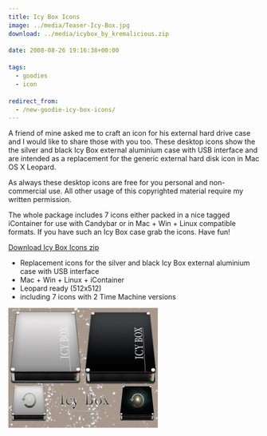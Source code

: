 ```yaml
---
title: Icy Box Icons
image: ../media/Teaser-Icy-Box.jpg
download: ../media/icybox_by_kremalicious.zip

date: 2008-08-26 19:16:38+00:00

tags:
  - goodies
  - icon

redirect_from:
  - /new-goodie-icy-box-icons/
---
```


A friend of mine asked me to craft an icon for his external hard drive case and I would like to share those with you too. These desktop icons show the the silver and black Icy Box external aluminium case with USB interface and are intended as a replacement for the generic external hard disk icon in Mac OS X Leopard.

As always these desktop icons are free for you personal and non-commercial use. All other usage of this copyrighted material require my written permission.

The whole package includes 7 icons either packed in a nice tagged iContainer for use with Candybar or in Mac + Win + Linux compatible formats. If you have such an Icy Box case grab the icons. Have fun!

<p class="content-download">
    <a class="icon-download btn btn-primary" href="../media/icybox_by_kremalicious.zip">Download Icy Box Icons <span>zip</span></a>
</p>

- Replacement icons for the silver and black Icy Box external aluminium case with USB interface
- Mac + Win + Linux + iContainer
- Leopard ready (512x512)
- including 7 icons with 2 Time Machine versions

[![Icy Box Icons](../media/icybox_teaser2_small.png)](../media/icybox_teaser2.jpg)
